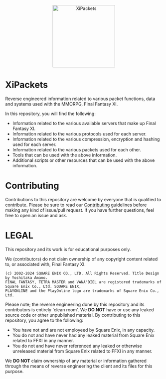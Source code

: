 <div align="center">
    <img width="200" src="https://github.com/atom0s/XiPackets/raw/main/repo/icon.png" alt="XiPackets">
    </br>
</div>

# XiPackets

Reverse engineered information related to various packet functions, data and systems used with the MMORPG, Final Fantasy XI.

In this repository, you will find the following:

  * Information related to the various available servers that make up Final Fantasy XI.
  * Information related to the various protocols used for each server.
  * Information related to the various compression, encryption and hashing used for each server.
  * Information related to the various packets used for each other.
  * Tools that can be used with the above information.
  * Additional scripts or other resources that can be used with the above information.

# Contributing

Contributions to this repository are welcome by everyone that is qualified to contribute. Please be sure to read our [Contributing](/CONTRIBUTING.md) guidelines before making any kind of issue/pull request. If you have further questions, feel free to open an issue and ask.

# LEGAL

This repository and its work is for educational purposes only.

We (contributors) do not claim ownership of any copyright content related to, or associated with, Final Fantasy XI.

```
(c) 2002-2024 SQUARE ENIX CO., LTD. All Rights Reserved. Title Design by Yoshitaka Amano.
FINAL FANTASY, TETRA MASTER and VANA'DIEL are registered trademarks of Square Enix Co., Ltd. SQUARE ENIX,
PLAYONLINE and the PlayOnline logo are trademarks of Square Enix Co., Ltd.
```

Please note; the reverse engineering done by this repository and its contributors is entirely 'clean room'. We **DO NOT** have or use any leaked source code or other unpublished material. By contributing to this repository, you agree to the following:

  * You have not and are not employeed by Square Enix, in any capacity.
  * You do not and have never had any leaked material from Square Enix related to FFXI in any manner.
  * You do not and have never referenced any leaked or otherwise unreleased material from Square Enix related to FFXI in any manner.

We **DO NOT** claim ownership of any material or information gathered through the means of reverse engineering the client and its files for this purpose.
